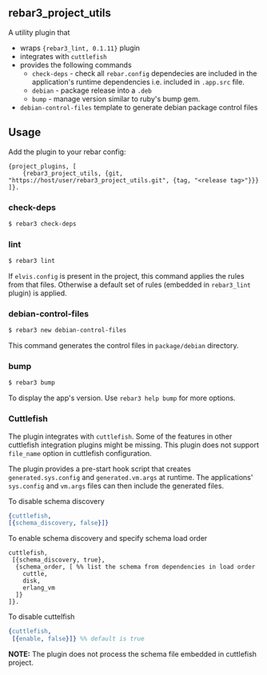 ## rebar3_project_utils
A utility plugin that
- wraps `{rebar3_lint, 0.1.11}` plugin
- integrates with `cuttlefish`
- provides the following commands
  - `check-deps` - check all `rebar.config` dependecies are included in the application's runtime dependencies i.e. included in `.app.src` file.
  - `debian` - package release into a `.deb`
  - `bump` - manage version similar to ruby's bump gem.
- `debian-control-files` template to generate debian package control files

## Usage

Add the plugin to your rebar config:

    {project_plugins, [
        {rebar3_project_utils, {git, "https://host/user/rebar3_project_utils.git", {tag, "<release tag>"}}}
    ]}.

### check-deps
```bash
$ rebar3 check-deps
```
### lint
```bash
$ rebar3 lint
```
If `elvis.config` is present in the project, this command applies the rules from that files. Otherwise a default set of rules (embedded in `rebar3_lint` plugin) is applied.

### debian-control-files
```bash
$ rebar3 new debian-control-files
```
This command generates the control files in `package/debian` directory.

### bump
```bash
$ rebar3 bump
```
To display the app's version. Use `rebar3 help bump` for more options.

### Cuttlefish
The plugin integrates with `cuttlefish`. Some of the features in other cuttlefish integration plugins might be missing. This plugin does not support `file_name` option in cuttlefish configuration.

The plugin provides a pre-start hook script that creates `generated.sys.config` and `generated.vm.args` at runtime. The applications' `sys.config` and `vm.args` files can then include the generated files.

To disable schema discovery
  ```erlang
  {cuttlefish,
  [{schema_discovery, false}]}
  ```


To enable schema discovery and specify schema load order
```
cuttlefish,
 [{schema_discovery, true},
  {schema_order, [ %% list the schema from dependencies in load order
    cuttle,
    disk,
    erlang_vm
  ]}
]}.
```

To disable cuttelfish
```erlang
{cuttlefish,
 [{enable, false}]} %% default is true
```

**NOTE:** The plugin does not process the schema file embedded in cuttlefish project.
